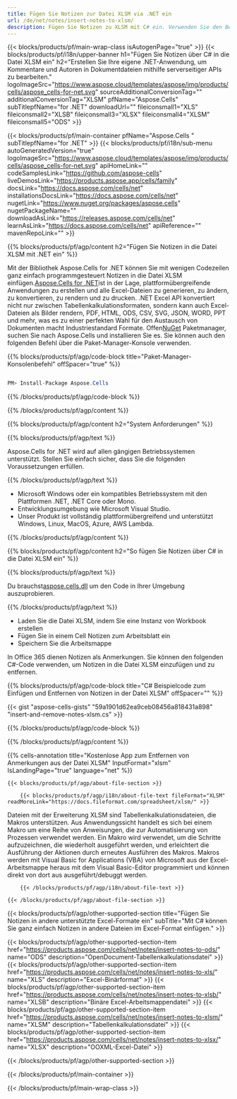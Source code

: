 ```yaml
---
title: Fügen Sie Notizen zur Datei XLSM via .NET ein
url: /de/net/notes/insert-notes-to-xlsm/ 
description: Fügen Sie Notizen zu XLSM mit C# ein. Verwenden Sie den Beispielcode API, um Notizen in die Anwendung .NET einzufügen.
---
```

{{< blocks/products/pf/main-wrap-class isAutogenPage="true" >}}
{{< blocks/products/pf/i18n/upper-banner h1="Fügen Sie Notizen über C# in die Datei XLSM ein" h2="Erstellen Sie Ihre eigene .NET-Anwendung, um Kommentare und Autoren in Dokumentdateien mithilfe serverseitiger APIs zu bearbeiten." logoImageSrc="https://www.aspose.cloud/templates/aspose/img/products/cells/aspose_cells-for-net.svg" sourceAdditionalConversionTag="" additionalConversionTag="XLSM" pfName="Aspose.Cells" subTitlepfName="for .NET" downloadUrl="" fileiconsmall1="XLS" fileiconsmall2="XLSB" fileiconsmall3="XLSX" fileiconsmall4="XLSM" fileiconsmall5="ODS" >}}

{{< blocks/products/pf/main-container pfName="Aspose.Cells " subTitlepfName="for .NET" >}}
{{< blocks/products/pf/i18n/sub-menu autoGeneratedVersion="true" logoImageSrc="https://www.aspose.cloud/templates/aspose/img/products/cells/aspose_cells-for-net.svg" apiHomeLink="" codeSamplesLink="https://github.com/aspose-cells" liveDemosLink="https://products.aspose.app/cells/family" docsLink="https://docs.aspose.com/cells/net" installationsDocsLink="https://docs.aspose.com/cells/net" nugetLink="https://www.nuget.org/packages/aspose.cells" nugetPackageName="" downloadAsLink="https://releases.aspose.com/cells/net" learnAsLink="https://docs.aspose.com/cells/net" apiReference="" mavenRepoLink="" >}}

{{% blocks/products/pf/agp/content h2="Fügen Sie Notizen in die Datei XLSM mit .NET ein" %}}

 Mit der Bibliothek Aspose.Cells for .NET können Sie mit wenigen Codezeilen ganz einfach programmgesteuert Notizen in die Datei XLSM einfügen.[Aspose.Cells for .NET](https://products.aspose.com/cells/net)ist in der Lage, plattformübergreifende Anwendungen zu erstellen und alle Excel-Dateien zu generieren, zu ändern, zu konvertieren, zu rendern und zu drucken. .NET Excel API konvertiert nicht nur zwischen Tabellenkalkulationsformaten, sondern kann auch Excel-Dateien als Bilder rendern, PDF, HTML, ODS, CSV, SVG, JSON, WORD, PPT und mehr, was es zu einer perfekten Wahl für den Austausch von Dokumenten macht Industriestandard Formate. Offen[NuGet](https://www.nuget.org/packages/aspose.cells) Paketmanager, suchen Sie nach Aspose.Cells und installieren Sie es. Sie können auch den folgenden Befehl über die Paket-Manager-Konsole verwenden.

{{% blocks/products/pf/agp/code-block title="Paket-Manager-Konsolenbefehl" offSpacer="true" %}}

```cs

PM> Install-Package Aspose.Cells

```

{{% /blocks/products/pf/agp/code-block %}}
 
{{% /blocks/products/pf/agp/content %}}

{{% blocks/products/pf/agp/content h2="System Anforderungen" %}}

{{% blocks/products/pf/agp/text %}}

 Aspose.Cells for .NET wird auf allen gängigen Betriebssystemen unterstützt. Stellen Sie einfach sicher, dass Sie die folgenden Voraussetzungen erfüllen.

{{% /blocks/products/pf/agp/text %}}

-  Microsoft Windows oder ein kompatibles Betriebssystem mit den Plattformen .NET, .NET Core oder Mono.
-  Entwicklungsumgebung wie Microsoft Visual Studio.
-  Unser Produkt ist vollständig plattformübergreifend und unterstützt Windows, Linux, MacOS, Azure, AWS Lambda.

{{% /blocks/products/pf/agp/content %}}

{{% blocks/products/pf/agp/content h2="So fügen Sie Notizen über C# in die Datei XLSM ein" %}}

{{% blocks/products/pf/agp/text %}}

 Du brauchst[aspose.cells.dll](https://releases.aspose.com/cells/net) um den Code in Ihrer Umgebung auszuprobieren.

{{% /blocks/products/pf/agp/text %}}

+ Laden Sie die Datei XLSM, indem Sie eine Instanz von Workbook erstellen
+ Fügen Sie in einem Cell Notizen zum Arbeitsblatt ein
 + Speichern Sie die Arbeitsmappe

In Office 365 dienen Notizen als Anmerkungen. Sie können den folgenden C#-Code verwenden, um Notizen in die Datei XLSM einzufügen und zu entfernen.

{{% blocks/products/pf/agp/code-block title="C# Beispielcode zum Einfügen und Entfernen von Notizen in der Datei XLSM" offSpacer="" %}}

{{< gist "aspose-cells-gists" "59a1901d62ea9ceb08456a818431a898" "insert-and-remove-notes-xlsm.cs" >}}

{{% /blocks/products/pf/agp/code-block %}}

{{% /blocks/products/pf/agp/content %}}


{{% cells-annotation title="Kostenlose App zum Entfernen von Anmerkungen aus der Datei XLSM" InputFormat="xlsm" IsLandingPage="true" language="net" %}}

<!-- aboutfile Starts -->

    {{< blocks/products/pf/agp/about-file-section >}}

        {{< blocks/products/pf/agp/i18n/about-file-text fileFormat="XLSM" readMoreLink="https://docs.fileformat.com/spreadsheet/xlsm/" >}}
Dateien mit der Erweiterung XLSM sind Tabellenkalkulationsdateien, die Makros unterstützen. Aus Anwendungssicht handelt es sich bei einem Makro um eine Reihe von Anweisungen, die zur Automatisierung von Prozessen verwendet werden. Ein Makro wird verwendet, um die Schritte aufzuzeichnen, die wiederholt ausgeführt werden, und erleichtert die Ausführung der Aktionen durch erneutes Ausführen des Makros. Makros werden mit Visual Basic for Applications (VBA) von Microsoft aus der Excel-Arbeitsmappe heraus mit dem Visual Basic-Editor programmiert und können direkt von dort aus ausgeführt/debuggt werden.

        {{< /blocks/products/pf/agp/i18n/about-file-text >}}

    {{< /blocks/products/pf/agp/about-file-section >}}

<!-- aboutfile Ends -->

{{< blocks/products/pf/agp/other-supported-section title="Fügen Sie Notizen in andere unterstützte Excel-Formate ein" subTitle="Mit C# können Sie ganz einfach Notizen in andere Dateien im Excel-Format einfügen." >}}

{{< blocks/products/pf/agp/other-supported-section-item href="https://products.aspose.com/cells/net/notes/insert-notes-to-ods/" name="ODS" description="OpenDocument-Tabellenkalkulationsdatei" >}}
{{< blocks/products/pf/agp/other-supported-section-item href="https://products.aspose.com/cells/net/notes/insert-notes-to-xls/" name="XLS" description="Excel-Binärformat" >}}
{{< blocks/products/pf/agp/other-supported-section-item href="https://products.aspose.com/cells/net/notes/insert-notes-to-xlsb/" name="XLSB" description="Binäre Excel-Arbeitsmappendatei" >}}
{{< blocks/products/pf/agp/other-supported-section-item href="https://products.aspose.com/cells/net/notes/insert-notes-to-xlsm/" name="XLSM" description="Tabellenkalkulationsdatei" >}}
{{< blocks/products/pf/agp/other-supported-section-item href="https://products.aspose.com/cells/net/notes/insert-notes-to-xlsx/" name="XLSX" description="OOXML-Excel-Datei" >}}

{{< /blocks/products/pf/agp/other-supported-section >}}

{{< /blocks/products/pf/main-container >}}
    
{{< /blocks/products/pf/main-wrap-class >}}
